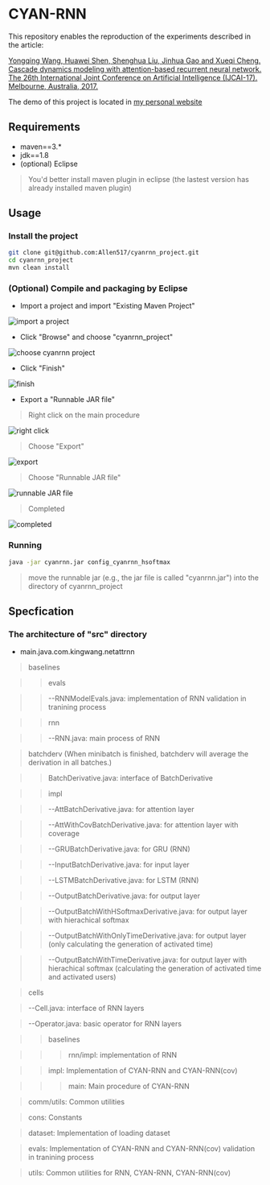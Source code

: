# CYAN-RNN

This repository enables the reproduction of the experiments described in the article:

[Yongqing Wang, Huawei Shen, Shenghua Liu, Jinhua Gao and Xueqi Cheng. Cascade dynamics modeling with attention-based recurrent neural network. The 26th International Joint Conference on Artificial Intelligence (IJCAI-17). Melbourne, Australia, 2017.](https://www.ijcai.org/proceedings/2017/0416.pdf)

The demo of this project is located in
[my personal website](http://yongqwang.com/public/res_dat/UAI_demo.tar.gz)

## Requirements

- maven==3.*
- jdk==1.8
- (optional) Eclipse
> You'd better install maven plugin in eclipse (the lastest version has already installed maven plugin)

## Usage

### Install the project

```bash
git clone git@github.com:Allen517/cyanrnn_project.git
cd cyanrnn_project
mvn clean install

```

### (Optional) Compile and packaging by Eclipse

* Import a project and import "Existing Maven Project"

![import a project](figs/s1.png)

* Click "Browse" and choose "cyanrnn_project"

![choose cyanrnn project](figs/s2.png)

* Click "Finish"

![finish](figs/s3.png)

* Export a "Runnable JAR file"

> Right click on the main procedure

![right click](figs/s4.png)

> Choose "Export"

![export](figs/s5.png)

> Choose "Runnable JAR file"

![runnable JAR file](figs/s6.png)

> Completed

![completed](figs/s7.png)

### Running

```bash
java -jar cyanrnn.jar config_cyanrnn_hsoftmax

```
> move the runnable jar (e.g., the jar file is called "cyanrnn.jar") into the directory of cyanrnn_project

## Specfication

### The architecture of "src" directory

* main.java.com.kingwang.netattrnn

> baselines

>> evals

>> --RNNModelEvals.java: implementation of RNN validation in tranining process

>> rnn

>> --RNN.java: main process of RNN

> batchderv (When minibatch is finished, batchderv will average the derivation in all batches.)

>> BatchDerivative.java: interface of BatchDerivative

>> impl

>> --AttBatchDerivative.java: for attention layer

>> --AttWithCovBatchDerivative.java: for attention layer with coverage

>> --GRUBatchDerivative.java: for GRU (RNN)

>> --InputBatchDerivative.java: for input layer

>> --LSTMBatchDerivative.java: for LSTM (RNN)

>> --OutputBatchDerivative.java: for output layer

>> --OutputBatchWithHSoftmaxDerivative.java: for output layer with hierachical softmax

>> --OutputBatchWithOnlyTimeDerivative.java: for output layer (only calculating the generation of activated time)

>> --OutputBatchWithTimeDerivative.java: for output layer with hierachical softmax (calculating the generation of activated time and activated users)

> cells

> --Cell.java: interface of RNN layers

> --Operator.java: basic operator for RNN layers

>> baselines

>>> rnn/impl: implementation of RNN

>> impl: Implementation of CYAN-RNN and CYAN-RNN(cov)

>>> main: Main procedure of CYAN-RNN

> comm/utils: Common utilities

> cons: Constants

> dataset: Implementation of loading dataset

> evals: Implementation of CYAN-RNN and CYAN-RNN(cov) validation in tranining process
 
> utils: Common utilities for RNN, CYAN-RNN, CYAN-RNN(cov)
